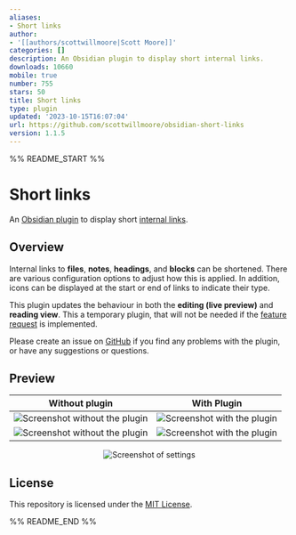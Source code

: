 ```yaml
---
aliases:
- Short links
author:
- '[[authors/scottwillmoore|Scott Moore]]'
categories: []
description: An Obsidian plugin to display short internal links.
downloads: 10660
mobile: true
number: 755
stars: 50
title: Short links
type: plugin
updated: '2023-10-15T16:07:04'
url: https://github.com/scottwillmoore/obsidian-short-links
version: 1.1.5
---
```


%% README_START %%

# Short links

An [Obsidian plugin](https://obsidian.md/) to display short [internal links](https://help.obsidian.md/How+to/Internal+link).

## Overview

Internal links to **files**, **notes**, **headings**, and **blocks** can be shortened. There are various configuration options to adjust how this is applied. In addition, icons can be displayed at the start or end of links to indicate their type.

This plugin updates the behaviour in both the **editing (live preview)** and **reading view**. This a temporary plugin, that will not be needed if the [feature request](https://forum.obsidian.md/t/option-to-display-heading-without-note-title-in-internal-links/22253) is implemented.

Please create an issue on [GitHub](https://github.com/scottwillmoore/obsidian-short-internal-links-to-headings) if you find any problems with the plugin, or have any suggestions or questions.

## Preview

<center>

| Without plugin                                                      | With Plugin                                                   |
| ------------------------------------------------------------------- | ------------------------------------------------------------- |
| ![Screenshot without the plugin](https://raw.githubusercontent.com/scottwillmoore/obsidian-short-links/HEAD/screenshots/australia-without.png) | ![Screenshot with the plugin](https://raw.githubusercontent.com/scottwillmoore/obsidian-short-links/HEAD/screenshots/australia-with.png) |
| ![Screenshot without the plugin](https://raw.githubusercontent.com/scottwillmoore/obsidian-short-links/HEAD/screenshots/example-without.png)   | ![Screenshot with the plugin](https://raw.githubusercontent.com/scottwillmoore/obsidian-short-links/HEAD/screenshots/example-with.png)   |

![Screenshot of settings](https://raw.githubusercontent.com/scottwillmoore/obsidian-short-links/HEAD/screenshots/configuration.png)

</center>

## License

This repository is licensed under the [MIT License](./LICENSE).


%% README_END %%